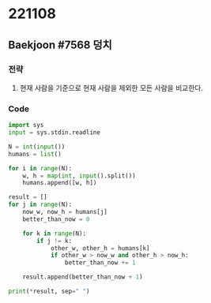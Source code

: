 # 221108

## Baekjoon #7568 덩치

### 전략
1. 현재 사람을 기준으로 현재 사람을 제외한 모든 사람을 비교한다.


### Code
```python
import sys
input = sys.stdin.readline

N = int(input())
humans = list()

for i in range(N):
    w, h = map(int, input().split())
    humans.append([w, h])

result = []
for j in range(N):
    now_w, now_h = humans[j]
    better_than_now = 0

    for k in range(N):
        if j != k:
            other_w, other_h = humans[k]
            if other_w > now_w and other_h > now_h:
                better_than_now += 1

    result.append(better_than_now + 1)

print(*result, sep=" ")
```